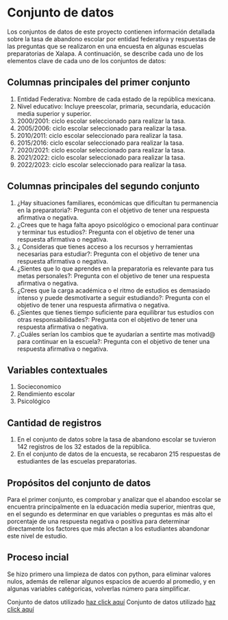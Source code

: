 # Conjunto de datos
Los conjuntos de datos de este proyecto contienen información detallada sobre la tasa de abandono escolar por entidad federativa y respuestas de las preguntas que se realizaron en una encuesta en algunas escuelas preparatorias de Xalapa. A continuación, se describe cada uno de los elementos clave de cada uno de los conjuntos de datos:
## Columnas principales del primer conjunto
1. Entidad Federativa: Nombre de cada estado de la república mexicana.
2. Nivel educativo: Incluye preescolar, primaria, secundaria, educación media superior y superior.
3. 2000/2001: ciclo escolar seleccionado para realizar la tasa.
4. 2005/2006: ciclo escolar seleccionado para realizar la tasa.
6. 2010/2011: ciclo escolar seleccionado para realizar la tasa.
7. 2015/2016: ciclo escolar seleccionado para realizar la tasa.
8. 2020/2021: ciclo escolar seleccionado para realizar la tasa.
9. 2021/2022: ciclo escolar seleccionado para realizar la tasa.
10. 2022/2023: ciclo escolar seleccionado para realizar la tasa.
## Columnas principales del segundo conjunto
1. ¿Hay situaciones familiares, económicas que dificultan tu permanencia en la preparatoria?: Pregunta con el objetivo de tener una respuesta afirmativa o negativa.
2. ¿Crees que te haga falta apoyo psicológico o emocional para continuar y terminar tus estudios?: Pregunta con el objetivo de tener una respuesta afirmativa o negativa.
3. ¿ Consideras que tienes acceso a los recursos y herramientas necesarias para estudiar?: Pregunta con el objetivo de tener una respuesta afirmativa o negativa.
4. ¿Sientes que lo que aprendes en la preparatoria es relevante para tus metas personales?: Pregunta con el objetivo de tener una respuesta afirmativa o negativa.
5. ¿Crees que la carga académica o el ritmo de estudios es demasiado intenso y puede desmotivarte a seguir estudiando?: Pregunta con el objetivo de tener una respuesta afirmativa o negativa.
6. ¿Sientes que tienes tiempo suficiente para equilibrar tus estudios con otras responsabilidades?: Pregunta con el objetivo de tener una respuesta afirmativa o negativa.
7. ¿Cuáles serían los cambios que te ayudarían a sentirte mas motivad@ para continuar en la escuela?: Pregunta con el objetivo de tener una respuesta afirmativa o negativa.
## Variables contextuales
1. Socieconomico
2. Rendimiento escolar
3. Psicológico
## Cantidad de registros
1. En el conjunto de datos sobre la tasa de abandono escolar se tuvieron 142 registros de los 32 estados de la república.
2. En el conjunto de datos de la encuesta, se recabaron 215 respuestas de estudiantes de las escuelas preparatorias.
## Propósitos del conjunto de datos
Para el primer conjunto, es comprobar y analizar que el abandoo escolar se encuentra principalmente en la eduacación media superior, mientras que, en el segundo es determinar en que variables o preguntas es más alto el porcentaje de una respuesta negativa o positiva para determinar directamente los factores que más afectan a los estudiantes abandonar este nivel de estudio.
## Proceso incial
Se hizo primero una limpieza de datos con python, para eliminar valores nulos, además de rellenar algunos espacios de acuerdo al promedio, y en algunas variables catégoricas, volverlas número para simplificar.

Conjunto de datos utilizado [haz click aquí](dataset/Educacion_11.csv)
Conjunto de datos utilizado [haz click aquí](dataset/DESERCIÓNESCOLARENEMS(Respuestas)-Respuestasdeformulario1.csv)

